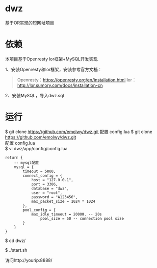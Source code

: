 # dwz
基于OR实现的短网址项目

# 依赖
本项目基于Openresty lor框架+MySQL开发实现

1、安装Openresty和lor框架，安装参考官方文档：  
>Openresty：https://openresty.org/en/installation.html
>lor：http://lor.sumory.com/docs/installation-cn

2、安装MySQL，导入dwz.sql

# 运行
$ git clone https://github.com/emolwy/dwz.git
配置 config.lua
$ git clone https://github.com/emolwy/dwz.git  
配置 config.lua  
$ vi dwz/app/config/config.lua

```
return {
	-- mysql配置
	mysql = {
		timeout = 5000,
		connect_config = {
			host = "127.0.0.1",
	        port = 3306,
	        database = "dwz",
	        user = "root",
	        password = "A123456",
	        max_packet_size = 1024 * 1024
		},
		pool_config = {
			max_idle_timeout = 20000, -- 20s  
        		pool_size = 50 -- connection pool size  
		}
	}
}
```

$ cd dwz/  

$ ./start.sh


访问http://yourip:8888/

